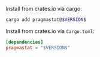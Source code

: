 Install from crates.io via cargo:

```bash
cargo add pragmastat@$VERSION$
```

Install from crates.io via `Cargo.toml`:

```toml
[dependencies]
pragmastat = "$VERSION$"
```
